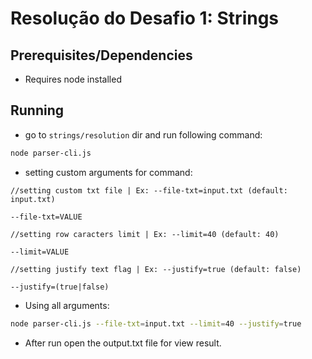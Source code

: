 # Resolução do Desafio 1: Strings

## Prerequisites/Dependencies

- Requires node installed

## Running
- go to `strings/resolution` dir and run following command:

```bash
node parser-cli.js
```
- setting custom arguments for command:

``` 
//setting custom txt file | Ex: --file-txt=input.txt (default: input.txt)

--file-txt=VALUE 

//setting row caracters limit | Ex: --limit=40 (default: 40)

--limit=VALUE 

//setting justify text flag | Ex: --justify=true (default: false)

--justify=(true|false)
```

- Using all arguments:
```bash
node parser-cli.js --file-txt=input.txt --limit=40 --justify=true
```

- After run open the output.txt file for view result.